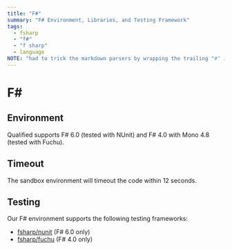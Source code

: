 ```yaml
---
title: "F#"
summary: "F# Environment, Libraries, and Testing Framework"
tags:
  - fsharp
  - "f#"
  - "f sharp"
  - language
NOTE: "had to trick the markdown parsers by wrapping the trailing "#" in a span below!"
---
```


# F<span>#</span>

## Environment

Qualified supports F# 6.0 (tested with NUnit) and F# 4.0 with Mono 4.8 (tested with Fuchu).

## Timeout

The sandbox environment will timeout the code within 12 seconds.

## Testing

Our F# environment supports the following testing frameworks:

- [fsharp/nunit](/reference/languages/fsharp/nunit) (F# 6.0 only)
- [fsharp/fuchu](/reference/languages/fsharp/fuchu) (F# 4.0 only)
